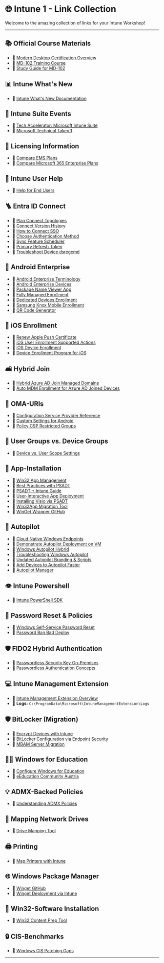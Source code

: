 # 🌐 Intune 1 - Link Collection

Welcome to the amazing collection of links for your Intune Workshop!

---

## 📚 Official Course Materials
- 🔗 [Modern Desktop Certification Overview](https://learn.microsoft.com/en-us/credentials/certifications/modern-desktop/?practice-assessment-type=certification)
- 🔗 [MD-102 Training Course](https://learn.microsoft.com/en-us/training/courses/md-102t00)
- 🔗 [Study Guide for MD-102](https://learn.microsoft.com/en-us/credentials/certifications/resources/study-guides/md-102)

## 📊 Intune What's New
- 🔗 [Intune What's New Documentation](https://learn.microsoft.com/en-us/mem/intune/fundamentals/whats-new)

## 🎡 Intune Suite Events
- 🔗 [Tech Accelerator: Microsoft Intune Suite](https://techcommunity.microsoft.com/t5/tech-community-live/tech-accelerator-microsoft-intune-suite/ec-p/3756368)
- 🔗 [Microsoft Technical Takeoff](https://techcommunity.microsoft.com/t5/tech-community-live/microsoft-technical-takeoff/ev-p/3968237)

## 💸 Licensing Information
- 🔗 [Compare EMS Plans](https://www.microsoft.com/en-us/microsoft-365/enterprise-mobility-security/compare-plans-and-pricing)
- 🔗 [Compare Microsoft 365 Enterprise Plans](https://www.microsoft.com/en-us/microsoft-365/compare-microsoft-365-enterprise-plans)

## 👤 Intune User Help
- 🔗 [Help for End Users](https://learn.microsoft.com/en-us/mem/intune/user-help/)

## 🪜 Entra ID Connect
- 🔗 [Plan Connect Topologies](https://learn.microsoft.com/en-us/azure/active-directory/hybrid/plan-connect-topologies)
- 🔗 [Connect Version History](https://learn.microsoft.com/en-us/azure/active-directory/hybrid/reference-connect-version-history)
- 🔗 [How to Connect SSO](https://learn.microsoft.com/en-us/azure/active-directory/hybrid/how-to-connect-sso)
- 🔗 [Choose Authentication Method](https://learn.microsoft.com/en-us/azure/active-directory/hybrid/choose-ad-authn)
- 🔗 [Sync Feature Scheduler](https://learn.microsoft.com/en-us/azure/active-directory/hybrid/how-to-connect-sync-feature-scheduler)
- 🔗 [Primary Refresh Token](https://learn.microsoft.com/en-us/azure/active-directory/devices/concept-primary-refresh-token)
- 🔗 [Troubleshoot Device dsregcmd](https://learn.microsoft.com/en-us/entra/identity/devices/troubleshoot-device-dsregcmd)

## 📱 Android Enterprise
- 🔗 [Android Enterprise Terminology](https://developers.google.com/android/work/terminology)
- 🔗 [Android Enterprise Devices](https://androidenterprisepartners.withgoogle.com/devices/#!/?aer)
- 🔗 [Package Name Viewer App](https://play.google.com/store/apps/details?id=com.csdroid.pkg&hl=de_AT)
- 🔗 [Fully Managed Enrollment](https://learn.microsoft.com/en-us/mem/intune/enrollment/android-fully-managed-enroll)
- 🔗 [Dedicated Devices Enrollment](https://learn.microsoft.com/en-us/mem/intune/enrollment/android-dedicated-devices-fully-managed-enroll)
- 🔗 [Samsung Knox Mobile Enrollment](https://learn.microsoft.com/en-us/mem/intune/enrollment/android-samsung-knox-mobile-enroll)
- 🔗 [QR Code Generator](https://bayton.org/qr-generator/)

## 📸 iOS Enrollment
- 🔗 [Renew Apple Push Certificate](https://haydog.tech.blog/2022/09/08/how-to-renew-apple-push-notification-certificate-in-microsoft-intune/)
- 🔗 [iOS User Enrollment Supported Actions](https://learn.microsoft.com/en-us/mem/intune/enrollment/ios-user-enrollment-supported-actions)
- 🔗 [iOS Device Enrollment](https://learn.microsoft.com/en-us/mem/intune/enrollment/ios-device-enrollment)
- 🔗 [Device Enrollment Program for iOS](https://learn.microsoft.com/en-us/mem/intune/enrollment/device-enrollment-program-enroll-ios)

## 🛋️ Hybrid Join
- 🔗 [Hybrid Azure AD Join Managed Domains](https://learn.microsoft.com/en-us/azure/active-directory/devices/hybrid-azuread-join-managed-domains)
- 🔗 [Auto MDM Enrollment for Azure AD Joined Devices](https://call4cloud.nl/2020/05/intune-auto-mdm-enrollment-for-devices-already-azure-ad-joined/)

## 🔧 OMA-URIs
- 🔗 [Configuration Service Provider Reference](https://learn.microsoft.com/en-us/windows/client-management/mdm/configuration-service-provider-reference)
- 🔗 [Custom Settings for Android](https://learn.microsoft.com/en-us/mem/intune/configuration/custom-settings-android-for-work)
- 🔗 [Policy CSP Restricted Groups](https://learn.microsoft.com/en-us/windows/client-management/mdm/policy-csp-restrictedgroups)

## 👥 User Groups vs. Device Groups
- 🔗 [Device vs. User Scope Settings](https://learn.microsoft.com/en-us/mem/intune/configuration/settings-catalog?tabs=sc-search-filter%2Csc-reporting#device-scope-vs-user-scope-settings)

## 💾 App-Installation
- 🔗 [Win32 App Management](https://learn.microsoft.com/en-us/mem/intune/apps/apps-win32-app-management)
- 🔗 [Best Practices with PSADT](https://deploymentshare.com/articles/bp-psadt/)
- 🔗 [PSADT + Intune Guide](https://www.deploymentshare.com/articles/bp-psadtintune/)
- 🔗 [User-Interactive App Deployment](https://svdbusse.github.io/SemiAnnualChat/2019/09/14/User-Interactive-Win32-Intune-App-Deployment-with-PSAppDeployToolkit.html)
- 🔗 [Installing Visio via PSADT](https://365bythijs.be/2019/09/19/installing-visio-onto-an-existing-office-installation-with-psadt-and-intune/)
- 🔗 [Win32App Migration Tool](https://byteben.com/bb/automatically-migrate-applications-from-configmgr-to-intune-with-the-win32app-migration-tool/)
- 🔗 [WinGet Wrapper GitHub](https://github.com/SorenLundt/WinGet-Wrapper)

## 🏐 Autopilot
- 🔗 [Cloud Native Windows Endpoints](https://learn.microsoft.com/en-us/mem/solutions/cloud-native-endpoints/cloud-native-windows-endpoints)
- 🔗 [Demonstrate Autopilot Deployment on VM](https://learn.microsoft.com/en-us/windows/deployment/windows-autopilot/demonstrate-deployment-on-vm)
- 🔗 [Windows Autopilot Hybrid](https://learn.microsoft.com/en-us/mem/autopilot/windows-autopilot-hybrid)
- 🔗 [Troubleshooting Windows Autopilot](https://learn.microsoft.com/en-us/mem/autopilot/troubleshooting)
- 🔗 [Updated Autopilot Branding & Scripts](https://oofhours.com/2020/05/18/two-for-one-updated-autopilot-branding-and-update-os-scripts/)
- 🔗 [Add Devices to Autopilot Faster](https://robinhobo.com/how-to-add-windows-10-devices-to-windows-autopilot-even-faster/)
- 🔗 [Autopilot Manager](https://oliverkieselbach.com/2020/12/08/autopilot-manager/)

## 👁️ Intune Powershell
- 🔗 [Intune PowerShell SDK](https://github.com/Microsoft/Intune-PowerShell-SDK/)

## 🔐 Password Reset & Policies
- 🔗 [Windows Self-Service Password Reset](https://learn.microsoft.com/en-us/azure/active-directory/authentication/howto-sspr-windows)
- 🔗 [Password Ban Bad Deploy](https://learn.microsoft.com/de-de/azure/active-directory/authentication/howto-password-ban-bad-on-premises-deploy)

## 🛡️ FIDO2 Hybrid Authentication
- 🔗 [Passwordless Security Key On-Premises](https://learn.microsoft.com/en-us/azure/active-directory/authentication/howto-authentication-passwordless-security-key-on-premises)
- 🔗 [Passwordless Authentication Concepts](https://learn.microsoft.com/en-us/azure/active-directory/authentication/concept-authentication-passwordless)

## 💻 Intune Management Extension
- 🔗 [Intune Management Extension Overview](https://learn.microsoft.com/en-us/mem/intune/apps/intune-management-extension)
- 🔗 **Logs:** `C:\ProgramData\Microsoft\IntuneManagementExtension\Logs`

## 🛡️ BitLocker (Migration)
- 🔗 [Encrypt Devices with Intune](https://learn.microsoft.com/en-us/mem/intune/protect/encrypt-devices)
- 🔗 [BitLocker Configuration via Endpoint Security](https://techcommunity.microsoft.com/t5/intune-customer-success/configuring-bitlocker-encryption-with-endpoint-security/ba-p/2283101)
- 🔗 [MBAM Server Migration](https://techcommunity.microsoft.com/t5/core-infrastructure-and-security/mbam-server-migration-to-microsoft-endpoint-manager/ba-p/2192984)

## 👨‍🎓 Windows for Education
- 🔗 [Configure Windows for Education](https://learn.microsoft.com/en-us/education/windows/configure-windows-for-education)
- 🔗 [eEducation Community Austria](https://community.eeducation.at/)

## 💡 ADMX-Backed Policies
- 🔗 [Understanding ADMX Policies](https://learn.microsoft.com/en-us/windows/client-management/mdm/understanding-admx-backed-policies)

## 📂 Mapping Network Drives
- 🔗 [Drive Mapping Tool](https://intunedrivemapping.azurewebsites.net/)

## 🖨️ Printing
- 🔗 [Map Printers with Intune](https://www.wpninjas.ch/2022/02/map-printers-with-intune/)

## 🌐 Windows Package Manager
- 🔗 [Winget GitHub](https://github.com/microsoft/winget-cli)
- 🔗 [Winget Deployment via Intune](https://scloud.work/how-to-winget-intune/?amp=1)

## 📅 Win32-Software Installation
- 🔗 [Win32 Content Prep Tool](https://github.com/Microsoft/Microsoft-Win32-Content-Prep-Tool)

## 🔒 CIS-Benchmarks
- 🔗 [Windows CIS Patching Gaps](https://www.oddsandendpoints.co.uk/posts/windows-cis-patching-gaps-part1/)

---
